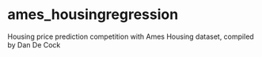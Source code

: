 # ames_housingregression
Housing price prediction competition with Ames Housing dataset, compiled by Dan De Cock
